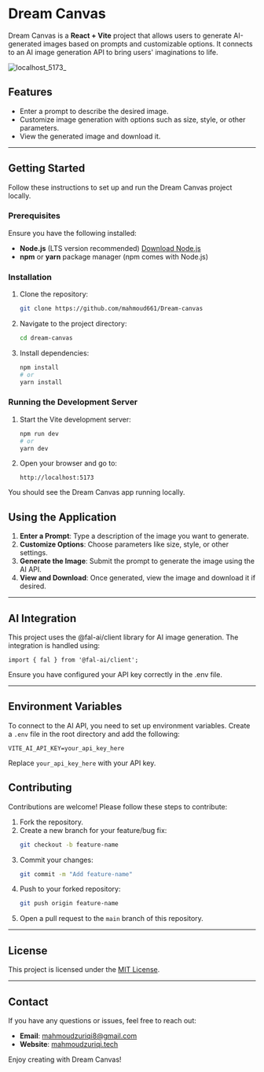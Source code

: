 # Dream Canvas

Dream Canvas is a **React + Vite** project that allows users to generate AI-generated images based on prompts and customizable options. It connects to an AI image generation API to bring users' imaginations to life.

![localhost_5173_](https://github.com/user-attachments/assets/7f6967cf-3a73-4388-9463-830158abcffc)


## Features

- Enter a prompt to describe the desired image.
- Customize image generation with options such as size, style, or other parameters.
- View the generated image and download it.

---

## Getting Started

Follow these instructions to set up and run the Dream Canvas project locally.

### Prerequisites

Ensure you have the following installed:

- **Node.js** (LTS version recommended) [Download Node.js](https://nodejs.org/)
- **npm** or **yarn** package manager (npm comes with Node.js)

### Installation

1. Clone the repository:
   ```bash
   git clone https://github.com/mahmoud661/Dream-canvas
   ```

2. Navigate to the project directory:
   ```bash
   cd dream-canvas
   ```

3. Install dependencies:
   ```bash
   npm install
   # or
   yarn install
   ```

### Running the Development Server

1. Start the Vite development server:
   ```bash
   npm run dev
   # or
   yarn dev
   ```

2. Open your browser and go to:
   ```
   http://localhost:5173
   ```

You should see the Dream Canvas app running locally.


## Using the Application

1. **Enter a Prompt**: Type a description of the image you want to generate.
2. **Customize Options**: Choose parameters like size, style, or other settings.
3. **Generate the Image**: Submit the prompt to generate the image using the AI API.
4. **View and Download**: Once generated, view the image and download it if desired.

---

## AI Integration

This project uses the @fal-ai/client library for AI image generation. The integration is handled using:

`
import { fal } from '@fal-ai/client';
`

Ensure you have configured your API key correctly in the .env file.

---

## Environment Variables

To connect to the AI API, you need to set up environment variables. Create a `.env` file in the root directory and add the following:

```
VITE_AI_API_KEY=your_api_key_here
```

Replace `your_api_key_here` with your API key.



## Contributing

Contributions are welcome! Please follow these steps to contribute:

1. Fork the repository.
2. Create a new branch for your feature/bug fix:
   ```bash
   git checkout -b feature-name
   ```
3. Commit your changes:
   ```bash
   git commit -m "Add feature-name"
   ```
4. Push to your forked repository:
   ```bash
   git push origin feature-name
   ```
5. Open a pull request to the `main` branch of this repository.

---

## License

This project is licensed under the [MIT License](LICENSE).

---

## Contact

If you have any questions or issues, feel free to reach out:

- **Email**: mahmoudzuriqi8@gmail.com
- **Website**: [mahmoudzuriqi.tech](https://mahmoudzuriqi.tech)

Enjoy creating with Dream Canvas!

